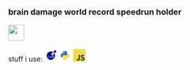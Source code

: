 ### brain damage world record speedrun holder

<img height="32" width="32" src="https://cdn.jsdelivr.net/npm/simple-icons@v5/icons/discord.svg" />

stuff i use:
<img height = 25 width = 25 src = "https://raw.githubusercontent.com/github/explore/80688e429a7d4ef2fca1e82350fe8e3517d3494d/topics/lua/lua.png" > <img height = 25 width = 25 src = "https://raw.githubusercontent.com/github/explore/80688e429a7d4ef2fca1e82350fe8e3517d3494d/topics/python/python.png" > <img height = 25 width = 25 src = "https://raw.githubusercontent.com/github/explore/80688e429a7d4ef2fca1e82350fe8e3517d3494d/topics/javascript/javascript.png" >
